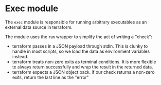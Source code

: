 # Exec module

The `exec` module is responsible for running arbitrary executables as an external data source in terraform.

The module uses the `run` wrapper to simplify the act of writing a "check":
- terraform passes in a JSON payload through stdin. This is clunky to handle in most scripts, so we load the data as environment variables instead.
- terraform treats non-zero exits as terminal conditions. It is more flexible to always return successfully and wrap the result in the returned data.
- terraform expects a JSON object back. If our check returns a non-zero exits, return the last line as the "error"

